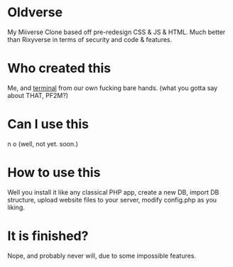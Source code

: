 # Oldverse
My Miiverse Clone based off pre-redesign CSS &amp; JS &amp; HTML. Much better than Rixyverse in terms of security and code &amp; features.
# Who created this
Me, and <a href="https://github.com/TermOfficial">terminal</a> from our own fucking bare hands. (what you gotta say about THAT, PF2M?)
# Can I use this
n o (well, not yet. soon.)
# How to use this
Well you install it like any classical PHP app, create a new DB, import DB structure, upload website files to your server, modify config.php as you liking.
# It is finished?
Nope, and probably never will, due to some impossible features.
